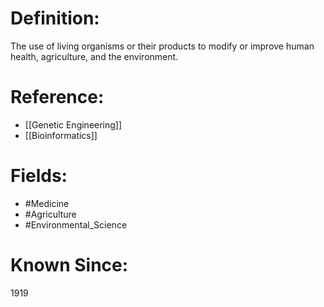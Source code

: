 

# Definition:
The use of living organisms or their products to modify or improve human health, agriculture, and the environment.

# Reference:
- [[Genetic Engineering]]
- [[Bioinformatics]]

# Fields: 
- #Medicine
- #Agriculture
- #Environmental_Science

# Known Since:
1919

